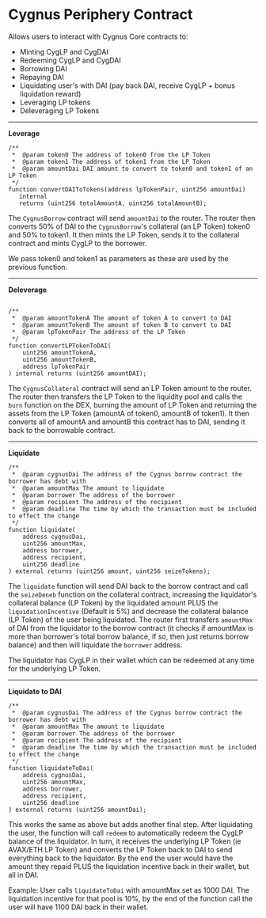 # **Cygnus Periphery Contract**

Allows users to interact with Cygnus Core contracts to:

-   Minting CygLP and CygDAI
-   Redeeming CygLP and CygDAI
-   Borrowing DAI
-   Repaying DAI
-   Liquidating user's with DAI (pay back DAI, receive CygLP + bonus liquidation reward)
-   Leveraging LP tokens
-   Deleveraging LP Tokens

 <hr/>

**Leverage**

```
/**
 *  @param token0 The address of token0 from the LP Token
 *  @param token1 The address of token1 from the LP Token
 *  @param amountDai DAI amount to convert to token0 and token1 of an LP Token
 */
function convertDAIToTokens(address lpTokenPair, uint256 amountDai)
   internal
   returns (uint256 totalAmountA, uint256 totalAmountB);
```

The `CygnusBorrow` contract will send `amountDai` to the router. The router then converts 50% of DAI to the `CygnusBorrow`'s collateral (an LP Token) token0 and 50% to token1. It then mints the LP Token, sends it to the collateral contract and mints CygLP to the borrower.

We pass token0 and token1 as parameters as these are used by the previous function.

<hr/>

**Deleverage**

```

/**
 *  @param amountTokenA The amount of token A to convert to DAI
 *  @param amountTokenB The amount of token B to convert to DAI
 *  @param lpTokenPair The address of the LP Token
 */
function convertLPTokenToDAI(
    uint256 amountTokenA,
    uint256 amountTokenB,
    address lpTokenPair
) internal returns (uint256 amountDAI);
```

The `CygnusCollateral` contract will send an LP Token amount to the router. The router then transfers the LP Token to the liquidity pool and calls the `burn` function on the DEX, burning the amount of LP Token and returning the assets from the LP Token (amountA of token0, amountB of token1). It then converts all of amountA and amountB this contract has to DAI, sending it back to the borrowable contract.

<hr />

**Liquidate**

```
/**
 *  @param cygnusDai The address of the Cygnus borrow contract the borrower has debt with
 *  @param amountMax The amount to liquidate
 *  @param borrower The address of the borrower
 *  @param recipient The address of the recipient
 *  @param deadline The time by which the transaction must be included to effect the change
 */
function liquidate(
    address cygnusDai,
    uint256 amountMax,
    address borrower,
    address recipient,
    uint256 deadline
) external returns (uint256 amount, uint256 seizeTokens);

```

The `liquidate` function will send DAI back to the borrow contract and call the `seizeDeneb` function on the collateral contract, increasing the liquidator's collateral balance (LP Token) by the liquidated amount PLUS the `liquidationIncentive` (Default is 5%) and decrease the collateral balance (LP Token) of the user being liquidated. The router first transfers `amountMax` of DAI from the liquidator to the borrow contract (it checks if amountMax is more than borrower's total borrow balance, if so, then just returns borrow balance) and then will liquidate the `borrower` address.

The liquidator has CygLP in their wallet which can be redeemed at any time for the underlying LP Token.

<hr />

**Liquidate to DAI**

```
/**
 *  @param cygnusDai The address of the Cygnus borrow contract the borrower has debt with
 *  @param amountMax The amount to liquidate
 *  @param borrower The address of the borrower
 *  @param recipient The address of the recipient
 *  @param deadline The time by which the transaction must be included to effect the change
 */
function liquidateToDai(
    address cygnusDai,
    uint256 amountMax,
    address borrower,
    address recipient,
    uint256 deadline
) external returns (uint256 amountDai);
```

This works the same as above but adds another final step. After liquidating the user, the function will call `redeem` to automatically redeem the CygLP balance of the liquidator. In turn, it receives the underlying LP Token (ie AVAX/ETH LP Token) and converts the LP Token back to DAI to send everything back to the liquidator. By the end the user would have the amount they repaid PLUS the liquidation incentive back in their wallet, but all in DAI.

Example: User calls `liquidateToDai` with amountMax set as 1000 DAI. The liquidation incentive for that pool is 10%, by the end of the function call the user will have 1100 DAI back in their wallet.
